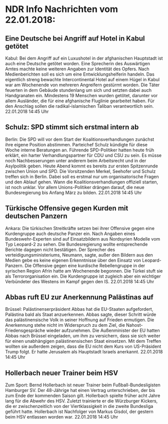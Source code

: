 # NDR Info Nachrichten vom 22.01.2018:


## Eine Deutsche bei Angriff auf Hotel in Kabul getötet
Kabul: Bei dem Angriff auf ein Luxushotel in der afghanischen Hauptstadt ist auch eine Deutsche getötet worden. Eine Sprecherin des Auswärtigen Amtes machte keine weiteren Angaben zur Identität des Opfers. Nach Medienberichten soll es sich um eine Entwicklungshelferin handeln. Das eigentlich streng bewachte Intercontinental Hotel auf einem Hügel in Kabul war am Wochenende von mehreren Angreifern gestürmt worden. Die Täter feuerten in dem Gebäude stundenlang um sich und setzten dabei auch Handgranaten ein. Mindestens 19 Menschen wurden getötet, darunter vor allem Ausländer, die für eine afghanische Fluglinie gearbeitet haben. Für den Anschlag sollen die radikal-islamischen Taliban verantwortlich sein. 22.01.2018 14:45 Uhr 

## Schulz: SPD stimmt sich erstmal intern ab
Berlin: Die SPD will vor dem Start der Koalitionsverhandlungen zunächst ihre eigene Position abstimmen. Parteichef Schulz kündigte für diese Woche interne Beratungen an. Führende SPD-Politiker hatten heute früh erklärt, ein harter Verhandlungspartner für CDU und CSU zu sein. Es müsse noch Nachbesserungen unter anderem beim Arbeitsrecht und in der Asylpolitik geben. Heute Abend kommt es bereits zur ersten Spitzenrunde zwischen Union und SPD. Die Vorsitzenden Merkel, Seehofer und Schulz treffen sich in Berlin. Dabei soll es erstmal nur um organisatorische Fragen und den Ablauf gehen. Wann die Koalitionsverhandlungen offiziell starten, ist noch unklar. Vor allem Unions-Politiker drängen darauf, die neue Bundesregierung bis Anfang März zu bilden. 22.01.2018 14:45 Uhr 

## Türkische Offensive gegen Kurden mit deutschen Panzern
Ankara: Die türkischen Streitkräfte setzen bei ihrer Offensive gegen eine Kurdengruppe auch deutsche Panzer ein. Nach Angaben eines Bundeswehr-Experten sind auf Einsatzbildern aus Nordsyrien Modelle vom Typ Leopard-2 zu sehen. Die Bundesregierung wollte entsprechende Berichte dagegen nicht bestätigen. Der Sprecher des verteidigungsministeriums, Neumann, sagte, außer den Bildern aus den Medien gebe es keine eigenen Erkenntnisse über den Einsatz von Leopard-Panzern. Die Offensive gegen eine kurdische Rebellengruppe in der syrischen Region Afrin hatte am Wochenende begonnen. Die Türkei stuft sie als Terrororganisation ein. Die Kurdengruppe ist zugleich aber ein wichtiger Verbündeter des Westens im Kampf gegen den IS. 22.01.2018 14:45 Uhr 

## Abbas ruft EU zur Anerkennung Palästinas auf
Brüssel: 		Palästinenserpräsident Abbas hat die EU-Staaten aufgefordert, Palästina bald als Staat anzuerkennen. Abbas sagte, dieser Schritt würde das palästinensische Volk in seiner Hoffnung auf Frieden ermutigen. Die Anerkennung stehe nicht im Widerspruch zu dem Ziel, die Nahost-Friedensgespräche wieder aufzunehmen. Die Außenminister der EU hatten Abbas nach Brüssel eingeladen, um ihm zu versichern, dass sie sich weiter für einen unabhängigen palästinensischen Staat einsetzen. Mit dem Treffen wollten sie außerdem zeigen, dass die EU nicht dem Kurs von US-Präsident Trump folgt. Er hatte Jerusalem als Hauptstadt Israels anerkannt. 22.01.2018 14:45 Uhr 

## Hollerbach neuer Trainer beim HSV
Zum Sport:	Bernd Hollerbach ist neuer Trainer beim Fußball-Bundesligisten Hamburger SV. Der 48-Jährige hat einen Vertrag unterschrieben, der bis zum Ende der kommenden Saison gilt. Hollerbach spielte früher acht Jahre lang für die Abwehr des HSV. Zuletzt trainierte er die Würzburger Kickers, die er zwischenzeitlich von der Viertklassigkeit in die zweite Bundesliga geführt hatte. Hollerbach ist Nachfolger von Markus Gisdol, der gestern beim HSV entlassen worden war. 22.01.2018 14:45 Uhr 
